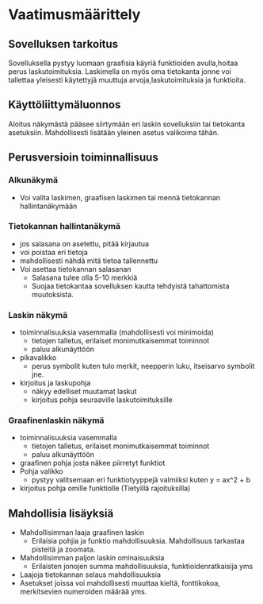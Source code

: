 
# Vaatimusmäärittely


## Sovelluksen tarkoitus
Sovelluksella pystyy luomaan graafisia käyriä funktioiden avulla,hoitaa perus laskutoimituksia. Laskimella on myös oma tietokanta  jonne voi tallettaa yleisesti käytettyjä muuttuja arvoja,laskutoimituksia ja funktioita.



## Käyttöliittymäluonnos
Aloitus näkymästä pääsee siirtymään eri laskin sovelluksiin tai tietokanta asetuksiin. Mahdollisesti lisätään yleinen asetus valikoima tähän. 


## Perusversioin toiminnallisuus
### Alkunäkymä 
- Voi valita laskimen, graafisen laskimen tai mennä tietokannan hallintanäkymään
 ### Tietokannan hallintanäkymä
- jos salasana on asetettu, pitää kirjautua
- voi poistaa eri tietoja
- mahdollisesti nähdä mitä tietoa tallennettu
- Voi asettaa tietokannan salasanan
  - Salasana tulee olla 5-10 merkkiä
  - Suojaa tietokantaa sovelluksen kautta tehdyistä tahattomista muutoksista.

### Laskin näkymä
- toiminnalisuuksia vasemmalla (mahdollisesti voi minimoida)
  - tietojen talletus, erilaiset monimutkaisemmat toiminnot
  - paluu alkunäyttöön
- pikavalikko
  - perus symbolit kuten tulo merkit, neepperin luku, itseisarvo symbolit jne.
- kirjoitus ja laskupohja
  - näkyy edelliset muutamat laskut
  - kirjoitus pohja seuraaville laskutoimituksille
### Graafinenlaskin näkymä
- toiminnalisuuksia vasemmalla
  - tietojen talletus, erilaiset monimutkaisemmat toiminnot
  - paluu alkunäyttöön
- graafinen pohja josta näkee piirretyt funktiot
- Pohja valikko
  - pystyy valitsemaan eri funktiotyyppejä valmiiksi kuten y = ax^2 + b 
- kirjoitus pohja omille funktiolle (Tietyillä rajoituksilla)

## Mahdollisia lisäyksiä
- Mahdollisimman laaja graafinen laskin
  - Erilaisia pohjia ja funktio mahdollisuuksia. Mahdollisuus tarkastaa pisteitä ja zoomata.
- Mahdollisimman paljon laskin ominaisuuksia
  - Erilaisten jonojen summa mahdollisuuksia, funktioidenratkaisija yms 
- Laajoja tietokannan selaus mahdollisuuksia
- Asetukset joissa voi mahdollisesti muuttaa kieltä, fonttikokoa, merkitsevien numeroiden määrää yms.


 
